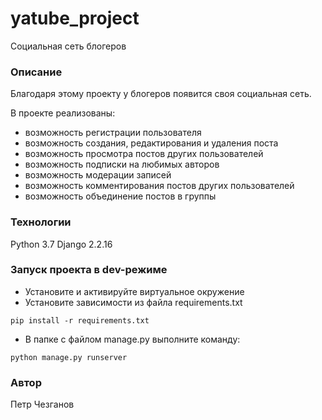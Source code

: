 ﻿# yatube_project
Социальная сеть блогеров

### Описание
Благодаря этому проекту у блогеров появится своя социальная сеть.

В проекте реализованы:
  - возможность регистрации пользователя
  - возможность создания, редактирования и удаления поста
  - возможность просмотра постов других пользователей
  - возможность подписки на любимых авторов
  - возможность модерации записей
  - возможность комментирования постов других пользователей
  - возможность объединение постов в группы

### Технологии
Python 3.7
Django 2.2.16

### Запуск проекта в dev-режиме
- Установите и активируйте виртуальное окружение
- Установите зависимости из файла requirements.txt
```
pip install -r requirements.txt
``` 
- В папке с файлом manage.py выполните команду:
```
python manage.py runserver
```
### Автор
Петр Чезганов

